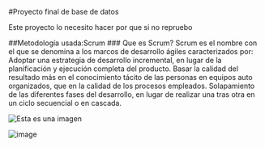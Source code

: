 #Proyecto final de base de datos
<p>Este proyecto lo necesito hacer por que si no repruebo</p>
##Metodología usada:Scrum
### Que es Scrum?
Scrum es el nombre con el que se denomina a los marcos de desarrollo ágiles caracterizados por:
Adoptar una estrategia de desarrollo incremental, en lugar de la planificación y ejecución completa del producto.
Basar la calidad del resultado más en el conocimiento tácito de las personas en equipos auto organizados, que en la calidad de los procesos empleados.
Solapamiento de las diferentes fases del desarrollo, en lugar de realizar una tras otra en un ciclo secuencial o en cascada.

![Esta es una imagen](https://oracleteamusa-images.s3.amazonaws.com/original/m348_oracle.png)

![image](https://s3.amazonaws.com/scrumorg-website-prod/drupal/inline-images/2017-01/ScrumValuesPosterv3.png)
